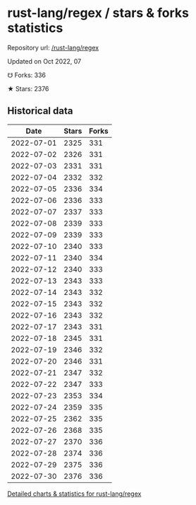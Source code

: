# rust-lang/regex / stars & forks statistics

Repository url: [/rust-lang/regex](https://github.com/rust-lang/regex)

Updated on Oct 2022, 07

☋ Forks: 336

★ Stars: 2376

## Historical data
| Date | Stars | Forks |
|------|-------|-------|
| 2022-07-01 | 2325 | 331 | 
| 2022-07-02 | 2326 | 331 | 
| 2022-07-03 | 2331 | 331 | 
| 2022-07-04 | 2332 | 332 | 
| 2022-07-05 | 2336 | 334 | 
| 2022-07-06 | 2336 | 333 | 
| 2022-07-07 | 2337 | 333 | 
| 2022-07-08 | 2339 | 333 | 
| 2022-07-09 | 2339 | 333 | 
| 2022-07-10 | 2340 | 333 | 
| 2022-07-11 | 2340 | 334 | 
| 2022-07-12 | 2340 | 333 | 
| 2022-07-13 | 2343 | 333 | 
| 2022-07-14 | 2343 | 332 | 
| 2022-07-15 | 2343 | 332 | 
| 2022-07-16 | 2343 | 332 | 
| 2022-07-17 | 2343 | 331 | 
| 2022-07-18 | 2345 | 331 | 
| 2022-07-19 | 2346 | 332 | 
| 2022-07-20 | 2346 | 331 | 
| 2022-07-21 | 2347 | 332 | 
| 2022-07-22 | 2347 | 333 | 
| 2022-07-23 | 2353 | 334 | 
| 2022-07-24 | 2359 | 335 | 
| 2022-07-25 | 2362 | 335 | 
| 2022-07-26 | 2368 | 335 | 
| 2022-07-27 | 2370 | 336 | 
| 2022-07-28 | 2374 | 336 | 
| 2022-07-29 | 2375 | 336 | 
| 2022-07-30 | 2376 | 336 | 


[Detailed charts & statistics for rust-lang/regex](https://reviewgithub.com/rep/rust-lang/regex)
